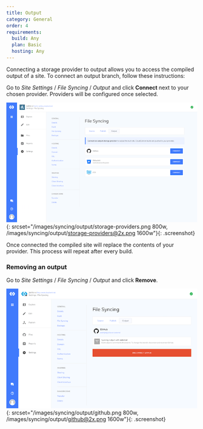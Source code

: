 ```yaml
---
title: Output
category: General
order: 4
requirements:
  build: Any
  plan: Basic
  hosting: Any
---
```


Connecting a storage provider to output allows you to access the compiled output of a site. To connect an output branch, follow these instructions:

Go to *Site Settings* / *File Syncing* / *Output* and click **Connect** next to your chosen provider. Providers will be configured once selected.

![Storage Providers interface](/images/syncing/output/storage-providers.png){: srcset="/images/syncing/output/storage-providers.png 800w, /images/syncing/output/storage-providers@2x.png 1600w"}{: .screenshot}

Once connected the compiled site will replace the contents of your provider. This process will repeat after every build.

### Removing an output

Go to *Site Settings* / *File Syncing* / *Output* and click **Remove**.

![Output interface](/images/syncing/output/github.png){: srcset="/images/syncing/output/github.png 800w, /images/syncing/output/github@2x.png 1600w"}{: .screenshot}
